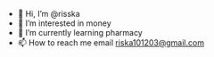 - 👋 Hi, I’m @risska
- 👀 I’m interested in money
- 🌱 I’m currently learning pharmacy
- 📫 How to reach me email riska101203@gmail.com

<!---
risska/risska is a ✨ special ✨ repository because its `README.md` (this file) appears on your GitHub profile.
You can click the Preview link to take a look at your changes.
--->
